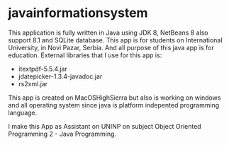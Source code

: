 # javainformationsystem

This application is fully written in Java using JDK 8, NetBeans 8 also support 8.1 and SQLite database. This app is for students 
on International University, in Novi Pazar, Serbia. And all purpose of this java app is for education. External libraries that I 
use for this app is:

* itextpdf-5.5.4.jar
* jdatepicker-1.3.4-javadoc.jar
* rs2xml.jar

This app is created on MacOSHighSierra but also is working on windows and all operating system since java is platform indepented programming language.

I make this App as  Assistant on UNINP on subject Object Oriented Programming 2 - Java Programming.

